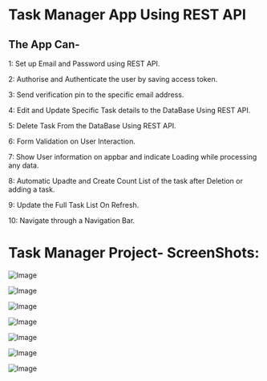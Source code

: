 # Task Manager App Using REST API
## The App Can-

1: Set up Email and Password using REST API.

2: Authorise and Authenticate the user by saving access token.

3: Send verification pin to the specific email address.

4: Edit and Update Specific Task details to the DataBase Using REST API.

5: Delete Task From the DataBase Using REST API.

6: Form Validation on User Interaction.

7: Show User information on appbar and indicate Loading while processing any data.

8: Automatic Upadte and Create Count List of the task after Deletion or adding a task.

9: Update the Full Task List On Refresh.

10: Navigate through a Navigation Bar.

# Task Manager Project- ScreenShots:

![Image](https://github.com/user-attachments/assets/86fe3da2-3539-41c2-b9f4-99434eb811d3)

![Image](https://github.com/user-attachments/assets/e7e6b21e-2848-43f2-9306-3ad782d6a456)

![Image](https://github.com/user-attachments/assets/f95b0041-303c-4e5d-8ecc-cd43fb3ee295)

![Image](https://github.com/user-attachments/assets/f35b88cb-bd8b-4d1e-8941-807e7bb59da4)

![Image](https://github.com/user-attachments/assets/97548bc6-cb73-460c-bc27-f92dbdd3347c)

![Image](https://github.com/user-attachments/assets/0094991c-89c0-476e-ba48-0d7897ff7c1c)

![Image](https://github.com/user-attachments/assets/97ad2926-689f-4eb5-a703-839fc2b695a0)



